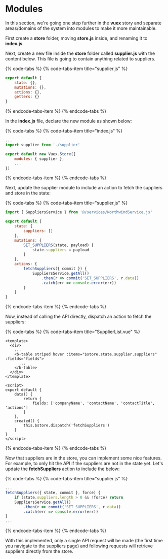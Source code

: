 # Modules

In this section, we're going one step further in the **vuex** story and separate areas/domains of the system into modules to make it more maintainable.

First create a **store** folder, moving **store.js** inside, and renaming it to **index.js**.

Next, create a new file inside the **store** folder called **supplier.js** with the content below. This file is going to contain anything related to suppliers.

{% code-tabs %}
{% code-tabs-item title="supplier.js" %}
```javascript
export default {
    state: {},
    mutations: {},
    actions: {},
    getters: {}
}
```
{% endcode-tabs-item %}
{% endcode-tabs %}

In the **index.js** file, declare the new module as shown below:

{% code-tabs %}
{% code-tabs-item title="index.js" %}
```javascript
...
import supplier from './supplier'

export default new Vuex.Store({
    modules: { supplier },
    ...
})

```
{% endcode-tabs-item %}
{% endcode-tabs %}

Next, update the supplier module to include an action to fetch the suppliers and store in the state:

{% code-tabs %}
{% code-tabs-item title="supplier.js" %}
```javascript
import { SuppliersService } from '@/services/NorthwindService.js'

export default {
    state: {
        suppliers: []
    },
    mutations: {
        SET_SUPPLIERS(state, payload) {
            state.suppliers = payload
        }
    },
    actions: {
        fetchSuppliers({ commit }) {
            SuppliersService.getAll()
                .then(r => commit('SET_SUPPLIERS', r.data))
                .catch(err => console.error(err))
        }
    }
}
```
{% endcode-tabs-item %}
{% endcode-tabs %}

Now, instead of calling the API directly, dispatch an action to fetch the suppliers:

{% code-tabs %}
{% code-tabs-item title="SupplierList.vue" %}
```markup
<template>
  <div>
    ...
    <b-table striped hover :items="$store.state.supplier.suppliers" :fields="fields">
      ...
    </b-table>
  </div>
</template>

<script>
export default {
    data() {
        return {
            fields: ['companyName', 'contactName', 'contactTitle', 'actions']
        }
    },
    created() {
        this.$store.dispatch('fetchSuppliers')
    }
}
</script>
```
{% endcode-tabs-item %}
{% endcode-tabs %}

Now that suppliers are in the store, you can implement some nice features. For example, to only hit the API if the suppliers are not in the state yet. Let's update the **fetchSuppliers** action to include the below:

{% code-tabs %}
{% code-tabs-item title="supplier.js" %}
```javascript
...
fetchSuppliers({ state, commit }, force) {
    if (state.suppliers.length > 0 && !force) return
    SuppliersService.getAll()
        .then(r => commit('SET_SUPPLIERS', r.data))
        .catch(err => console.error(err))
}
...
```
{% endcode-tabs-item %}
{% endcode-tabs %}

With this implemented, only a single API request will be made \(the first time you navigate to the suppliers page\) and following requests will retrieve suppliers directly from the store.

